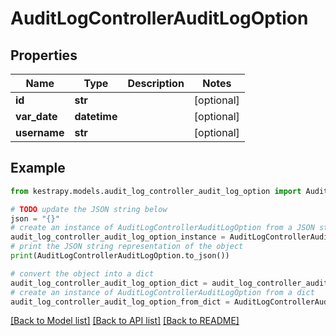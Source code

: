 # AuditLogControllerAuditLogOption


## Properties

Name | Type | Description | Notes
------------ | ------------- | ------------- | -------------
**id** | **str** |  | [optional] 
**var_date** | **datetime** |  | [optional] 
**username** | **str** |  | [optional] 

## Example

```python
from kestrapy.models.audit_log_controller_audit_log_option import AuditLogControllerAuditLogOption

# TODO update the JSON string below
json = "{}"
# create an instance of AuditLogControllerAuditLogOption from a JSON string
audit_log_controller_audit_log_option_instance = AuditLogControllerAuditLogOption.from_json(json)
# print the JSON string representation of the object
print(AuditLogControllerAuditLogOption.to_json())

# convert the object into a dict
audit_log_controller_audit_log_option_dict = audit_log_controller_audit_log_option_instance.to_dict()
# create an instance of AuditLogControllerAuditLogOption from a dict
audit_log_controller_audit_log_option_from_dict = AuditLogControllerAuditLogOption.from_dict(audit_log_controller_audit_log_option_dict)
```
[[Back to Model list]](../README.md#documentation-for-models) [[Back to API list]](../README.md#documentation-for-api-endpoints) [[Back to README]](../README.md)


